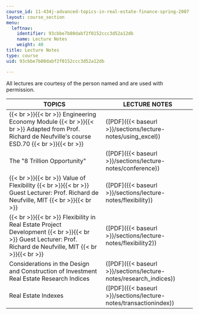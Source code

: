 ```yaml
---
course_id: 11-434j-advanced-topics-in-real-estate-finance-spring-2007
layout: course_section
menu:
  leftnav:
    identifier: 93cbbe7b80dabf2f0152ccc3d52a12db
    name: Lecture Notes
    weight: 40
title: Lecture Notes
type: course
uid: 93cbbe7b80dabf2f0152ccc3d52a12db

---
```


All lectures are courtesy of the person named and are used with permission.

| TOPICS | LECTURE NOTES |
| --- | --- |
|  {{< br >}}{{< br >}} Engineering Economy Module {{< br >}}{{< br >}} Adapted from Prof. Richard de Neufville's course ESD.70 {{< br >}}{{< br >}}  | ([PDF]({{< baseurl >}}/sections/lecture-notes/using_excel)) |
| The "8 Trillion Opportunity" | ([PDF]({{< baseurl >}}/sections/lecture-notes/conference)) |
|  {{< br >}}{{< br >}} Value of Flexibility {{< br >}}{{< br >}} Guest Lecturer: Prof. Richard de Neufville, MIT {{< br >}}{{< br >}}  | ([PDF]({{< baseurl >}}/sections/lecture-notes/flexibility)) |
|  {{< br >}}{{< br >}} Flexibility in Real Estate Project Development {{< br >}}{{< br >}} Guest Lecturer: Prof. Richard de Neufville, MIT {{< br >}}{{< br >}}  | ([PDF]({{< baseurl >}}/sections/lecture-notes/flexibility2)) |
| Considerations in the Design and Construction of Investment Real Estate Research Indices | ([PDF]({{< baseurl >}}/sections/lecture-notes/research_indices)) |
| Real Estate Indexes | ([PDF]({{< baseurl >}}/sections/lecture-notes/transactionindex))
